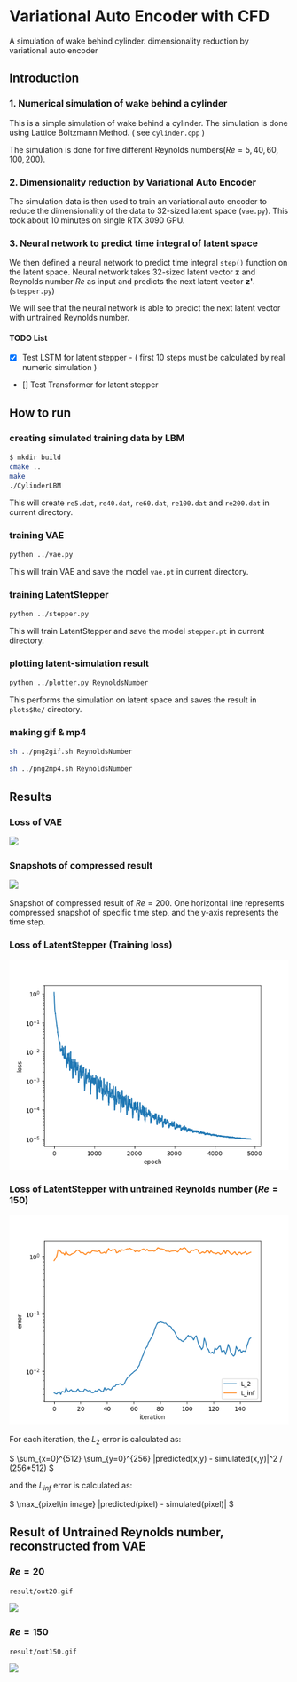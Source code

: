 # Variational Auto Encoder with CFD
A simulation of wake behind cylinder. dimensionality reduction by variational auto encoder


## Introduction

### 1. Numerical simulation of wake behind a cylinder
This is a simple simulation of wake behind a cylinder. 
The simulation is done using Lattice Boltzmann Method. ( see `cylinder.cpp` )

The simulation is done for five different Reynolds numbers($Re = 5, 40, 60, 100, 200$). 

### 2. Dimensionality reduction by Variational Auto Encoder
The simulation data is then used to train an variational auto encoder to reduce the dimensionality of the data to 32-sized latent space (`vae.py`).
This took about 10 minutes on single RTX 3090 GPU.

### 3. Neural network to predict time integral of latent space
We then defined a neural network to predict time integral `step()` function on the latent space.
Neural network takes 32-sized latent vector **z** and Reynolds number $Re$ as input and predicts the next latent vector **z'**. (`stepper.py`)

We will see that the neural network is able to predict the next latent vector with untrained Reynolds number.

#### TODO List
- [x] Test LSTM for latent stepper - ( first 10 steps must be calculated by real numeric simulation )
- [] Test Transformer for latent stepper

## How to run

### creating simulated training data by LBM
```bash
$ mkdir build
cmake ..
make
./CylinderLBM
```
This will create `re5.dat`, `re40.dat`, `re60.dat`, `re100.dat` and `re200.dat` in current directory.

### training VAE
```bash
python ../vae.py
```
This will train VAE and save the model `vae.pt` in current directory.

### training LatentStepper
```bash
python ../stepper.py
```
This will train LatentStepper and save the model `stepper.pt` in current directory.

### plotting latent-simulation result
```bash
python ../plotter.py ReynoldsNumber
```
This performs the simulation on latent space and saves the result in `plots$Re/` directory.

### making gif & mp4
```bash
sh ../png2gif.sh ReynoldsNumber
```
```bash
sh ../png2mp4.sh ReynoldsNumber
```

## Results

### Loss of VAE

![](result/vae_loss.png)

### Snapshots of compressed result

![](result/vae_latent_re200.png)

Snapshot of compressed result of $Re = 200$.
One horizontal line represents compressed snapshot of specific time step, and the y-axis represents the time step.


### Loss of LatentStepper (Training loss)

![](result/latent_stepper_loss.png)

### Loss of LatentStepper with untrained Reynolds number ($Re=150$)

![](result/error150.png)

For each iteration, the $L_2$ error is calculated as:

$ \sum_{x=0}^{512} \sum_{y=0}^{256} |predicted(x,y) - simulated(x,y)|^2 / (256*512) $

and the $L_{inf}$ error is calculated as:

$ \max_{pixel\in image} |predicted(pixel) - simulated(pixel)| $


## Result of Untrained Reynolds number, reconstructed from VAE

### $Re = 20$
`result/out20.gif`

![](result/out20.gif)

### $Re = 150$
`result/out150.gif`

![](result/out150.gif)